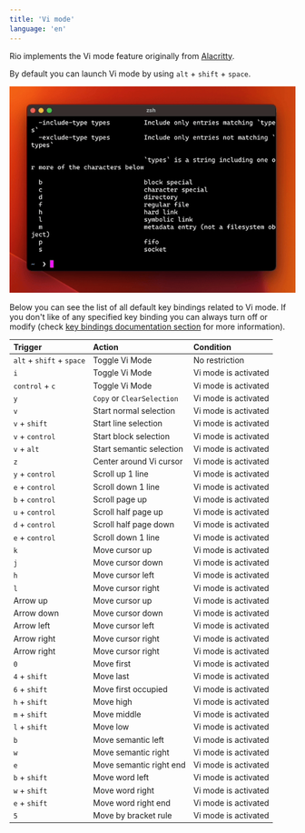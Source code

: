 ```yaml
---
title: 'Vi mode'
language: 'en'
---
```


Rio implements the Vi mode feature originally from [Alacritty](https://github.com/alacritty/alacritty/blob/master/docs/features.md#vi-mode).

By default you can launch Vi mode by using `alt` + `shift` + `space`.

![Demo Vi mode](/assets/features/demo-vi-mode.gif)

Below you can see the list of all default key bindings related to Vi mode. If you don't like of any specified key binding you can always turn off or modify (check [key bindings documentation section](/docs/0.0.x/key-bindings) for more information).

| Trigger                   | Action                     | Condition            |
| :------------------------ | :------------------------- | :------------------- |
| `alt` + `shift` + `space` | Toggle Vi Mode             | No restriction       |
| `i`                       | Toggle Vi Mode             | Vi mode is activated |
| `control` + `c`           | Toggle Vi Mode             | Vi mode is activated |
| `y`                       | `Copy` or `ClearSelection` | Vi mode is activated |
| `v`                       | Start normal selection     | Vi mode is activated |
| `v` + `shift`             | Start line selection       | Vi mode is activated |
| `v` + `control`           | Start block selection      | Vi mode is activated |
| `v` + `alt`               | Start semantic selection   | Vi mode is activated |
| `z`                       | Center around Vi cursor    | Vi mode is activated |
| `y` + `control`           | Scroll up 1 line           | Vi mode is activated |
| `e` + `control`           | Scroll down 1 line         | Vi mode is activated |
| `b` + `control`           | Scroll page up             | Vi mode is activated |
| `u` + `control`           | Scroll half page up        | Vi mode is activated |
| `d` + `control`           | Scroll half page down      | Vi mode is activated |
| `e` + `control`           | Scroll down 1 line         | Vi mode is activated |
| `k`                       | Move cursor up             | Vi mode is activated |
| `j`                       | Move cursor down           | Vi mode is activated |
| `h`                       | Move cursor left           | Vi mode is activated |
| `l`                       | Move cursor right          | Vi mode is activated |
| Arrow up                  | Move cursor up             | Vi mode is activated |
| Arrow down                | Move cursor down           | Vi mode is activated |
| Arrow left                | Move cursor left           | Vi mode is activated |
| Arrow right               | Move cursor right          | Vi mode is activated |
| Arrow right               | Move cursor right          | Vi mode is activated |
| `0`                       | Move first                 | Vi mode is activated |
| `4` + `shift`             | Move last                  | Vi mode is activated |
| `6` + `shift`             | Move first occupied        | Vi mode is activated |
| `h` + `shift`             | Move high                  | Vi mode is activated |
| `m` + `shift`             | Move middle                | Vi mode is activated |
| `l` + `shift`             | Move low                   | Vi mode is activated |
| `b`                       | Move semantic left         | Vi mode is activated |
| `w`                       | Move semantic right        | Vi mode is activated |
| `e`                       | Move semantic right end    | Vi mode is activated |
| `b` + `shift`             | Move word left             | Vi mode is activated |
| `w` + `shift`             | Move word right            | Vi mode is activated |
| `e` + `shift`             | Move word right end        | Vi mode is activated |
| `5`                       | Move by bracket rule       | Vi mode is activated |
